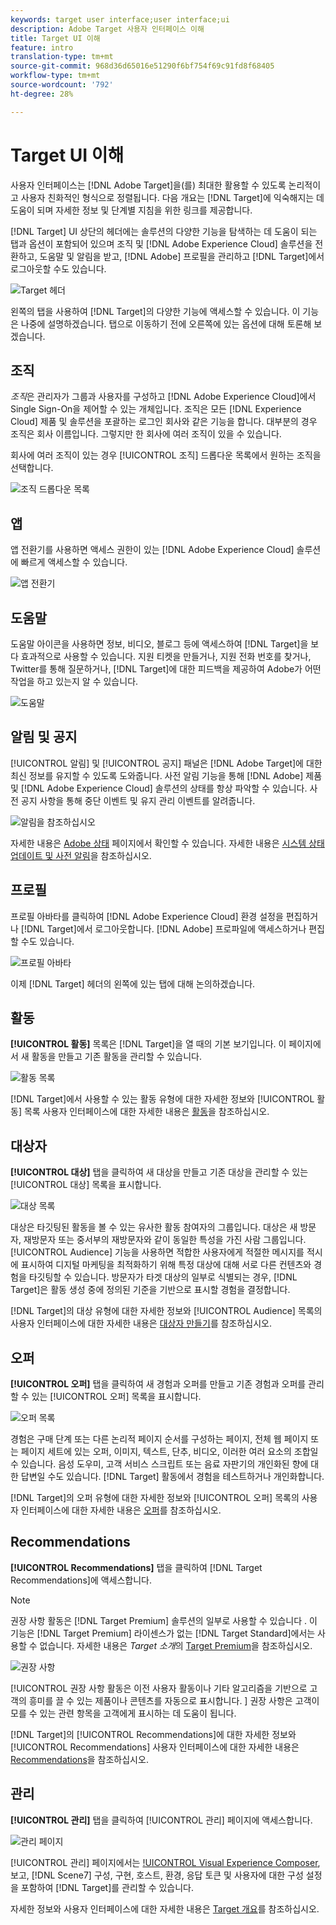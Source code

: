 ```yaml
---
keywords: target user interface;user interface;ui
description: Adobe Target 사용자 인터페이스 이해
title: Target UI 이해
feature: intro
translation-type: tm+mt
source-git-commit: 968d36d65016e51290f6bf754f69c91fd8f68405
workflow-type: tm+mt
source-wordcount: '792'
ht-degree: 28%

---
```



# Target UI 이해

사용자 인터페이스는 [!DNL Adobe Target]을(를) 최대한 활용할 수 있도록 논리적이고 사용자 친화적인 형식으로 정렬됩니다. 다음 개요는 [!DNL Target]에 익숙해지는 데 도움이 되며 자세한 정보 및 단계별 지침을 위한 링크를 제공합니다.

[!DNL Target] UI 상단의 헤더에는 솔루션의 다양한 기능을 탐색하는 데 도움이 되는 탭과 옵션이 포함되어 있으며 조직 및 [!DNL Adobe Experience Cloud] 솔루션을 전환하고, 도움말 및 알림을 받고, [!DNL Adobe] 프로필을 관리하고 [!DNL Target]에서 로그아웃할 수도 있습니다.

![Target 헤더](/help/c-intro/assets/target-header.png)

왼쪽의 탭을 사용하여 [!DNL Target]의 다양한 기능에 액세스할 수 있습니다. 이 기능은 나중에 설명하겠습니다. 탭으로 이동하기 전에 오른쪽에 있는 옵션에 대해 토론해 보겠습니다.

## 조직

*조직*&#x200B;은 관리자가 그룹과 사용자를 구성하고 [!DNL Adobe Experience Cloud]에서 Single Sign-On을 제어할 수 있는 개체입니다. 조직은 모든 [!DNL Experience Cloud] 제품 및 솔루션을 포괄하는 로그인 회사와 같은 기능을 합니다. 대부분의 경우 조직은 회사 이름입니다. 그렇지만 한 회사에 여러 조직이 있을 수 있습니다.

회사에 여러 조직이 있는 경우 [!UICONTROL 조직] 드롭다운 목록에서 원하는 조직을 선택합니다.

![조직 드롭다운 목록](/help/c-intro/assets/organizations.png)

## 앱

앱 전환기를 사용하면 액세스 권한이 있는 [!DNL Adobe Experience Cloud] 솔루션에 빠르게 액세스할 수 있습니다.

![앱 전환기](/help/c-intro/assets/apps.png)

## 도움말

도움말 아이콘을 사용하면 정보, 비디오, 블로그 등에 액세스하여 [!DNL Target]을 보다 효과적으로 사용할 수 있습니다. 지원 티켓을 만들거나, 지원 전화 번호를 찾거나, Twitter를 통해 질문하거나, [!DNL Target]에 대한 피드백을 제공하여 Adobe가 어떤 작업을 하고 있는지 알 수 있습니다.

![도움말](/help/c-intro/assets/help.png)

## 알림 및 공지

[!UICONTROL 알림] 및 [!UICONTROL 공지] 패널은 [!DNL Adobe Target]에 대한 최신 정보를 유지할 수 있도록 도와줍니다. 사전 알림 기능을 통해 [!DNL Adobe] 제품 및 [!DNL Adobe Experience Cloud] 솔루션의 상태를 항상 파악할 수 있습니다. 사전 공지 사항을 통해 중단 이벤트 및 유지 관리 이벤트를 알려줍니다.

![알림](/help/c-intro/assets/notifications.png)을 참조하십시오

자세한 내용은 [Adobe 상태](https://status.adobe.com/) 페이지에서 확인할 수 있습니다. 자세한 내용은 [시스템 상태 업데이트 및 사전 알림](/help/c-intro/assets/notifications.png)을 참조하십시오.

## 프로필

프로필 아바타를 클릭하여 [!DNL Adobe Experience Cloud] 환경 설정을 편집하거나 [!DNL Target]에서 로그아웃합니다. [!DNL Adobe] 프로파일에 액세스하거나 편집할 수도 있습니다.

![프로필 아바타](/help/c-intro/assets/change-language.png)

이제 [!DNL Target] 헤더의 왼쪽에 있는 탭에 대해 논의하겠습니다.

## 활동

**[!UICONTROL 활동]** 목록은 [!DNL Target]을 열 때의 기본 보기입니다. 이 페이지에서 새 활동을 만들고 기존 활동을 관리할 수 있습니다.

![활동 목록](/help/c-intro/assets/activities-list.png)

[!DNL Target]에서 사용할 수 있는 활동 유형에 대한 자세한 정보와 [!UICONTROL 활동] 목록 사용자 인터페이스에 대한 자세한 내용은 [활동](/help/c-activities/activities.md)을 참조하십시오.

## 대상자

**[!UICONTROL 대상]** 탭을 클릭하여 새 대상을 만들고 기존 대상을 관리할 수 있는 [!UICONTROL 대상] 목록을 표시합니다.

![대상 목록](/help/c-intro/assets/audience-list.png)

대상은 타깃팅된 활동을 볼 수 있는 유사한 활동 참여자의 그룹입니다. 대상은 새 방문자, 재방문자 또는 중서부의 재방문자와 같이 동일한 특성을 가진 사람 그룹입니다. [!UICONTROL Audience] 기능을 사용하면 적합한 사용자에게 적절한 메시지를 적시에 표시하여 디지털 마케팅을 최적화하기 위해 특정 대상에 대해 서로 다른 컨텐츠와 경험을 타깃팅할 수 있습니다. 방문자가 타겟 대상의 일부로 식별되는 경우, [!DNL Target]은 활동 생성 중에 정의된 기준을 기반으로 표시할 경험을 결정합니다.

[!DNL Target]의 대상 유형에 대한 자세한 정보와 [!UICONTROL Audience] 목록의 사용자 인터페이스에 대한 자세한 내용은 [대상자 만들기](/help/c-target/c-audiences/create-audience.md)를 참조하십시오.

## 오퍼

**[!UICONTROL 오퍼]** 탭을 클릭하여 새 경험과 오퍼를 만들고 기존 경험과 오퍼를 관리할 수 있는 [!UICONTROL 오퍼] 목록을 표시합니다.

![오퍼 목록](/help/c-intro/assets/offers.png)

경험은 구매 단계 또는 다른 논리적 페이지 순서를 구성하는 페이지, 전체 웹 페이지 또는 페이지 세트에 있는 오퍼, 이미지, 텍스트, 단추, 비디오, 이러한 여러 요소의 조합일 수 있습니다. 음성 도우미, 고객 서비스 스크립트 또는 음료 자판기의 개인화된 향에 대한 답변일 수도 있습니다. [!DNL Target] 활동에서 경험을 테스트하거나 개인화합니다.

[!DNL Target]의 오퍼 유형에 대한 자세한 정보와 [!UICONTROL 오퍼] 목록의 사용자 인터페이스에 대한 자세한 내용은 [오퍼](/help/c-experiences/c-manage-content/manage-content.md)를 참조하십시오.

## Recommendations

**[!UICONTROL Recommendations]** 탭을 클릭하여 [!DNL Target Recommendations]에 액세스합니다.

>[!NOTE]
>
>권장 사항 활동은 [!DNL Target Premium] 솔루션의 일부로 사용할 수 있습니다 . 이 기능은 [!DNL Target Premium] 라이센스가 없는 [!DNL Target Standard]에서는 사용할 수 없습니다. 자세한 내용은 *Target 소개*&#x200B;의 [Target Premium](/help/c-intro/intro.md#premium)을 참조하십시오.

![권장 사항](/help/c-intro/assets/recommendations.png)

[!UICONTROL 권장 사항 활동은 이전 사용자 활동이나 기타 알고리즘을 기반으로 고객의 흥미를 끌 수 있는 제품이나 콘텐츠를 자동으로 표시합니다. ] 권장 사항은 고객이 모를 수 있는 관련 항목을 고객에게 표시하는 데 도움이 됩니다.

[!DNL Target]의 [!UICONTROL Recommendations]에 대한 자세한 정보와 [!UICONTROL Recommendations] 사용자 인터페이스에 대한 자세한 내용은 [Recommendations](/help/c-recommendations/recommendations.md)을 참조하십시오.

## 관리

**[!UICONTROL 관리]** 탭을 클릭하여 [!UICONTROL 관리] 페이지에 액세스합니다.

![관리 페이지](/help/c-intro/assets/administration.png)

[!UICONTROL 관리] 페이지에서는 [!UICONTROL Visual Experience Composer](VEC), 보고, [!DNL Scene7] 구성, 구현, 호스트, 환경, 응답 토큰 및 사용자에 대한 구성 설정을 포함하여 [!DNL Target]를 관리할 수 있습니다.

자세한 정보와 사용자 인터페이스에 대한 자세한 내용은 [Target 개요](/help/administrating-target/administrating-target.md)를 참조하십시오.
